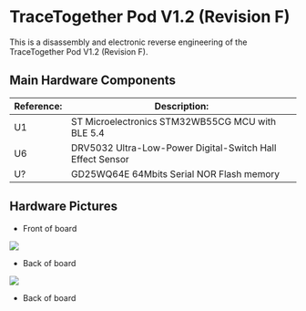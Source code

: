 # TraceTogether Pod V1.2 (Revision F)

This is a disassembly and electronic reverse engineering of the TraceTogether Pod V1.2 (Revision F). 


## Main Hardware Components
| Reference: 	| Description:                                                  |
|------------	|--------------------------------------------------------------	|
| U1         	| ST Microelectronics STM32WB55CG MCU with BLE 5.4            	|
| U6         	| DRV5032 Ultra-Low-Power Digital-Switch Hall Effect Sensor 	|
| U?         	| GD25WQ64E 64Mbits Serial NOR Flash memory                 	|


## Hardware Pictures

-  Front of board

![](img/board_front.png)
-  Back of board

![](img/board_back.png)
-  Back of board


